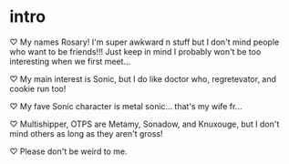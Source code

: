 # intro

♡ My names Rosary! I'm super awkward n stuff but I don't mind people who want to be friends!!! Just keep in mind I probably won't be too interesting when we first meet...

♡ My main interest is Sonic, but I do like doctor who, regretevator, and cookie run too!

♡ My fave Sonic character is metal sonic... that's my wife fr...

♡ Multishipper, OTPS are Metamy, Sonadow, and Knuxouge, but I don't mind others as long as they aren't gross!

♡ Please don't be weird to me.
